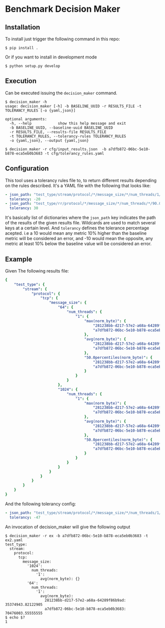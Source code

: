 # Benchmark Decision Maker

## Installation
To install just trigger the following command in this repo:

```console
$ pip install .
```

Or if you want to install in development mode

```console
$ python setup.py develop
```
## Execution

Can be executed issuing the `decision_maker` command.

```console
$ decision_maker -h
usage: decision_maker [-h] -b BASELINE_UUID -r RESULTS_FILE -t TOLERANCY_RULES [-o {yaml,json}]

optional arguments:
  -h, --help            show this help message and exit
  -b BASELINE_UUID, --baseline-uuid BASELINE_UUID
  -r RESULTS_FILE, --results-file RESULTS_FILE
  -t TOLERANCY_RULES, --tolerancy-rules TOLERANCY_RULES
  -o {yaml,json}, --output {yaml,json}

$ decision_maker -r cfg/input_results.json  -b a7dfb872-06bc-5e10-b878-eca5eb0b3683 -t cfg/tolerancy_rules.yaml
```

## Configuration

This tool uses a tolerancy rules file to, to return different results depending on the rules described. It's a YAML file with the following that looks like:

```yaml
- json_path: "test_type/stream/protocol/*/message_size/*/num_threads/1/avg(norm_byte)"
  tolerancy: -20
- json_path: "test_type/rr/protocol/*/message_size/*/num_threads/*/90.0percentiles(norm_ltcy)"
  tolerancy: 30
```

It's basically list of dictionaries where the `json_path` key indicates the path of the results of the given results file. Wildcards are used to match several keys at a certain level. And `tolerancy` defines the tolerance percentage acepted. i.e a 10 would mean any metric 10% higher than the baseline metric will be considered an error, and -10 would mean the opposite, any metric at least 10% below the baseline value will be considered an error.


## Example

Given The following results file:

```yaml
{                                     
    "test_type": {                                                                                                     
        "stream": {                                                                                                    
            "protocol": {                                                                                              
                "tcp": {             
                    "message_size": {       
                        "64": {       
                            "num_threads": {          
                                "1": {                                                                                 
                                    "max(norm_byte)": {                                                                
                                        "281238bb-d217-57e2-a68a-64289f86b9ad": 47414272.0,
                                        "a7dfb872-06bc-5e10-b878-eca5eb0b3683": 73905152.0
                                    },                                                                                 
                                    "avg(norm_byte)": {                                                                
                                        "281238bb-d217-57e2-a68a-64289f86b9ad": 35374943.82122905,
                                        "a7dfb872-06bc-5e10-b878-eca5eb0b3683": 70476003.55555555                      
                                    },                                                                                 
                                    "50.0percentiles(norm_byte)": {                               
                                        "281238bb-d217-57e2-a68a-64289f86b9ad": 37089280.0,
                                        "a7dfb872-06bc-5e10-b878-eca5eb0b3683": 70538752.0
                                    }                                                                                  
                                }                                                                                      
                            }         
                        },                             
                        "1024": {                                                                                      
                            "num_threads": {                                                                           
                                "1": {
                                    "max(norm_byte)": {
                                        "281238bb-d217-57e2-a68a-64289f86b9ad": 439697408.0,
                                        "a7dfb872-06bc-5e10-b878-eca5eb0b3683": 619495424.0
                                    },
                                    "avg(norm_byte)": {
                                        "281238bb-d217-57e2-a68a-64289f86b9ad": 328862942.97206706,
                                        "a7dfb872-06bc-5e10-b878-eca5eb0b3683": 617195383.2888889
                                    },
                                    "50.0percentiles(norm_byte)": {
                                        "281238bb-d217-57e2-a68a-64289f86b9ad": 333037568.0,                           
                                        "a7dfb872-06bc-5e10-b878-eca5eb0b3683": 617734144.0
                                    }
                                }
                            }
                        }
                    }
                }
            }
        }
    }
}
```

And the following tolerancy config:

```yaml
- json_path: "test_type/stream/protocol/*/message_size/*/num_threads/1/avg(norm_byte)"
  tolerancy: -47
```


An invocation of decision_maker will give the following output

```
$ decision_maker -r ex -b a7dfb872-06bc-5e10-b878-eca5eb0b3683 -t ex2.yaml  
test_type:
  stream:
    protocol:
      tcp:
        message_size:
          '1024':
            num_threads:
              '1':
                avg(norm_byte): {}
          '64':
            num_threads:
              '1':
                avg(norm_byte):
                  281238bb-d217-57e2-a68a-64289f86b9ad: 35374943.82122905
                  a7dfb872-06bc-5e10-b878-eca5eb0b3683: 70476003.55555555
$ echo $?
1
```
